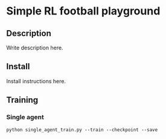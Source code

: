 # Simple RL football playground

## Description
Write description here.

## Install
Install instructions here.

## Training
### Single agent
`python single_agent_train.py --train --checkpoint --save`
